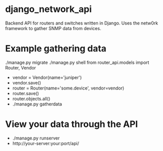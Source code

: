 # django_network_api
Backend API for routers and switches written in Django. Uses the netw0rk framework to gather SNMP data from devices.

# Example gathering data
  ./manage.py migrate
  ./manage.py shell
    from router_api.models import Router, Vendor
* vendor = Vendor(name='juniper')
* vendor.save()
* router = Router(name='some.device', vendor=vendor)
* router.save()
* router.objects.all()
* ./manage.py gatherdata

# View your data through the API
* ./manage.py runserver
* http://your-server:your:port/api/
